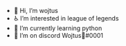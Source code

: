 - 👋 Hi, I’m wojtus
- ♿ I’m interested in league of legends 
- 🌱 I’m currently learning python
- 💜 I’m on discord Wojtus🌺#0001 
